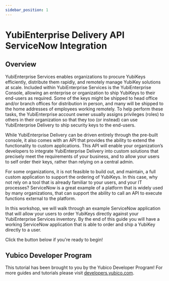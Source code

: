```yaml
---
sidebar_position: 1
---
```


# YubiEnterprise Delivery API ServiceNow Integration

## Overview

YubiEnterprise Services enables organizations to procure YubiKeys efficiently, distribute them rapidly, and remotely manage YubiKey solutions at scale. Included within YubiEnterprise Services is the YubiEnterprise Console, allowing an enterprise or organization to ship YubiKeys to their end-users as required. Some of the keys might be shipped to head office and/or branch offices for distribution in person, and many will be shipped to the home addresses of employees working remotely. To help perform these tasks, the YubiEnterprise account owner usually assigns privileges (roles) to others in their organization so that they too (or instead) can use YubiEnterprise Delivery to ship security keys to the end-users.

While YubiEnterprise Delivery can be driven entirely through the pre-built console, it also comes with an API that provides the ability to extend the functionality to custom applications. This API will enable your organization’s developers to integrate YubiEnterprise Delivery into custom solutions that precisely meet the requirements of your business, and to allow your users to self order their keys, rather than relying on a central admin.

For some organizations, it is not feasible to build out, and maintain, a full custom application to support the ordering of YubiKeys. In this case, why not rely on a tool that is already familiar to your users, and your IT processes? ServiceNow is a great example of a platform that is widely used by many organizations, that can support the ability to call an API to execute functions external to the platform.

In this workshop, we will walk through an example ServiceNow application that will allow your users to order YubiKeys directly against your YubiEnterprise Services inventory. By the end of this guide you will have a working ServiceNow application that is able to order and ship a YubiKey directly to a user.

Click the button below if you're ready to begin!

## Yubico Developer Program

This tutorial has been brought to you by the Yubico Developer Program! For more guides and tutorials please visit [developers.yubico.com](https://developers.yubico.com).
